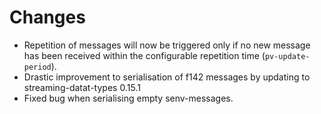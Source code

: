 # Changes

* Repetition of messages will now be triggered only if no new message has been received within the configurable repetition time (`pv-update-period`).
* Drastic improvement to serialisation of f142 messages by updating to streaming-datat-types 0.15.1
* Fixed bug when serialising empty senv-messages.

